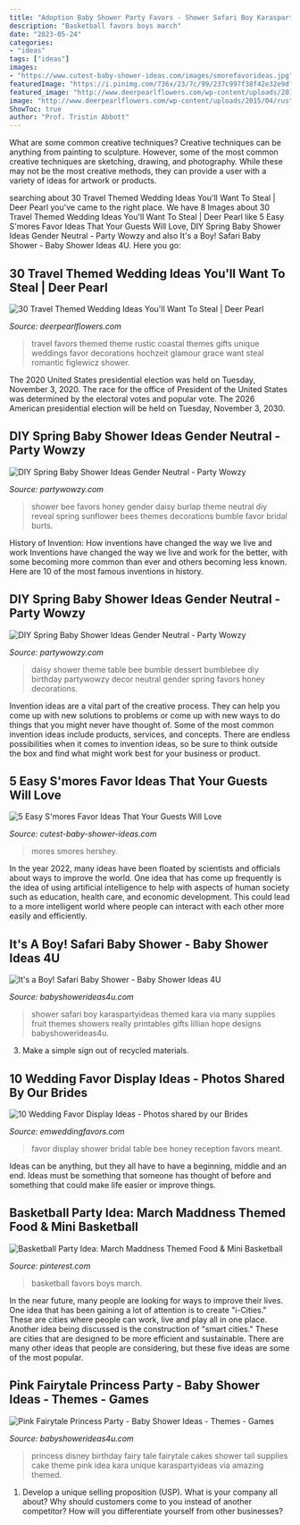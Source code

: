 ```yaml
---
title: "Adoption Baby Shower Party Favors - Shower Safari Boy Karaspartyideas Themed Kara Via Many Supplies Fruit Themes Showers Really Printables Gifts Lillian Hope Designs Babyshowerideas4u"
description: "Basketball favors boys march"
date: "2023-05-24"
categories:
- "ideas"
tags: ["ideas"]
images:
- "https://www.cutest-baby-shower-ideas.com/images/smorefavorideas.jpg"
featuredImage: "https://i.pinimg.com/736x/23/7c/99/237c997f38f42e32e9df1ba6f253fdcb--basketball-tournaments-boys-basketball-party-ideas.jpg?b=t"
featured_image: "http://www.deerpearlflowers.com/wp-content/uploads/2015/04/rustic-travel-themed-favors.jpg"
image: "http://www.deerpearlflowers.com/wp-content/uploads/2015/04/rustic-travel-themed-favors.jpg"
ShowToc: true
author: "Prof. Tristin Abbott"
---
```



What are some common creative techniques?
Creative techniques can be anything from painting to sculpture. However, some of the most common creative techniques are sketching, drawing, and photography. While these may not be the most creative methods, they can provide a user with a variety of ideas for artwork or products.

	

		
searching about 30 Travel Themed Wedding Ideas You&#039;ll Want To Steal | Deer Pearl you've came to the right place. We have 8 Images about 30 Travel Themed Wedding Ideas You&#039;ll Want To Steal | Deer Pearl like 5 Easy S&#039;mores Favor Ideas That Your Guests Will Love, DIY Spring Baby Shower Ideas Gender Neutral - Party Wowzy and also It&#039;s a Boy! Safari Baby Shower - Baby Shower Ideas 4U. Here you go:
		
    
## 30 Travel Themed Wedding Ideas You&#039;ll Want To Steal | Deer Pearl

<img loading=lazy src="http://www.deerpearlflowers.com/wp-content/uploads/2015/04/rustic-travel-themed-favors.jpg" onerror="this.onerror=null;this.src='https://tse2.mm.bing.net/th?id=OIP.EtYxoTq8B8mLb1TD7a1snAHaLH&amp;pid=15.1';" alt="30 Travel Themed Wedding Ideas You&#039;ll Want To Steal | Deer Pearl">

_Source: deerpearlflowers.com_

>travel favors themed theme rustic coastal themes gifts unique weddings favor decorations hochzeit glamour grace want steal romantic figlewicz shower. 

	

The 2020 United States presidential election was held on Tuesday, November 3, 2020. The race for the office of President of the United States was determined by the electoral votes and popular vote. The 2026 American presidential election will be held on Tuesday, November 3, 2030.

    
## DIY Spring Baby Shower Ideas Gender Neutral - Party Wowzy

<img loading=lazy src="https://partywowzy.com/wp-content/uploads/2018/12/Burlap-daisy-favors.jpg" onerror="this.onerror=null;this.src='https://tse2.mm.bing.net/th?id=OIP.qDCGA0dapp80pHqmoXmKtAHaJ4&amp;pid=15.1';" alt="DIY Spring Baby Shower Ideas Gender Neutral - Party Wowzy">

_Source: partywowzy.com_

>shower bee favors honey gender daisy burlap theme neutral diy reveal spring sunflower bees themes decorations bumble favor bridal burts. 

	

History of Invention: How inventions have changed the way we live and work
Inventions have changed the way we live and work for the better, with some becoming more common than ever and others becoming less known. Here are 10 of the most famous inventions in history.

    
## DIY Spring Baby Shower Ideas Gender Neutral - Party Wowzy

<img loading=lazy src="https://partywowzy.com/wp-content/uploads/2018/12/Daisy-bumblebee-theme-dessert-table.jpg" onerror="this.onerror=null;this.src='https://tse2.mm.bing.net/th?id=OIP.rOuzVnc4nz6HnfKS3Q0FeAHaNK&amp;pid=15.1';" alt="DIY Spring Baby Shower Ideas Gender Neutral - Party Wowzy">

_Source: partywowzy.com_

>daisy shower theme table bee bumble dessert bumblebee diy birthday partywowzy decor neutral gender spring favors honey decorations. 

	

Invention ideas are a vital part of the creative process. They can help you come up with new solutions to problems or come up with new ways to do things that you might never have thought of. Some of the most common invention ideas include products, services, and concepts. There are endless possibilities when it comes to invention ideas, so be sure to think outside the box and find what might work best for your business or product.

    
## 5 Easy S&#039;mores Favor Ideas That Your Guests Will Love

<img loading=lazy src="https://www.cutest-baby-shower-ideas.com/images/smorefavorideas.jpg" onerror="this.onerror=null;this.src='https://tse1.mm.bing.net/th?id=OIP.tpjfFVCEv_hUk1uoXtVbTgHaNI&amp;pid=15.1';" alt="5 Easy S&#039;mores Favor Ideas That Your Guests Will Love">

_Source: cutest-baby-shower-ideas.com_

>mores smores hershey. 

	

In the year 2022, many ideas have been floated by scientists and officials about ways to improve the world. One idea that has come up frequently is the idea of using artificial intelligence to help with aspects of human society such as education, health care, and economic development. This could lead to a more intelligent world where people can interact with each other more easily and efficiently.

    
## It&#039;s A Boy! Safari Baby Shower - Baby Shower Ideas 4U

<img loading=lazy src="https://babyshowerideas4u.com/wp-content/uploads/2014/01/1Fruit.jpg" onerror="this.onerror=null;this.src='https://tse2.mm.bing.net/th?id=OIP.iKrUjKfcTpyX_2PyD47vBAHaLH&amp;pid=15.1';" alt="It&#039;s a Boy! Safari Baby Shower - Baby Shower Ideas 4U">

_Source: babyshowerideas4u.com_

>shower safari boy karaspartyideas themed kara via many supplies fruit themes showers really printables gifts lillian hope designs babyshowerideas4u. 

	

3. Make a simple sign out of recycled materials.

    
## 10 Wedding Favor Display Ideas - Photos Shared By Our Brides

<img loading=lazy src="https://emweddingfavors.com/wp-content/uploads/Meant-to-Bee-Bridal-Shower-favor-High.jpg" onerror="this.onerror=null;this.src='https://tse1.mm.bing.net/th?id=OIP.kA7sbvmYWnaDrvCpNVdiewHaJ6&amp;pid=15.1';" alt="10 Wedding Favor Display Ideas - Photos shared by our Brides">

_Source: emweddingfavors.com_

>favor display shower bridal table bee honey reception favors meant. 

	

Ideas can be anything, but they all have to have a beginning, middle and an end. Ideas must be something that someone has thought of before and something that could make life easier or improve things.

    
## Basketball Party Idea: March Maddness Themed Food &amp; Mini Basketball

<img loading=lazy src="https://i.pinimg.com/736x/23/7c/99/237c997f38f42e32e9df1ba6f253fdcb--basketball-tournaments-boys-basketball-party-ideas.jpg?b=t" onerror="this.onerror=null;this.src='https://tse3.mm.bing.net/th?id=OIP.yKGCC-KMLuGVFPpXdhVJrAHaLG&amp;pid=15.1';" alt="Basketball Party Idea: March Maddness Themed Food &amp; Mini Basketball">

_Source: pinterest.com_

>basketball favors boys march. 

	

In the near future, many people are looking for ways to improve their lives. One idea that has been gaining a lot of attention is to create "i-Cities." These are cities where people can work, live and play all in one place. Another idea being discussed is the construction of "smart cities." These are cities that are designed to be more efficient and sustainable. There are many other ideas that people are considering, but these five ideas are some of the most popular.

    
## Pink Fairytale Princess Party - Baby Shower Ideas - Themes - Games

<img loading=lazy src="http://www.babyshowerideas4u.com/wp-content/uploads/2014/01/princess-71.jpg" onerror="this.onerror=null;this.src='https://tse2.mm.bing.net/th?id=OIP.hDgV64mRUwX_NlalwpUVEQHaLH&amp;pid=15.1';" alt="Pink Fairytale Princess Party - Baby Shower Ideas - Themes - Games">

_Source: babyshowerideas4u.com_

>princess disney birthday fairy tale fairytale cakes shower tail supplies cake theme pink idea kara unique karaspartyideas via amazing themed. 

	

1. Develop a unique selling proposition (USP). What is your company all about? Why should customers come to you instead of another competitor? How will you differentiate yourself from other businesses? 

